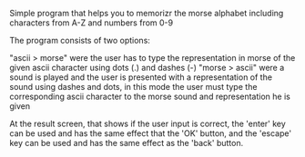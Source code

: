 Simple program that helps you to memorizr the morse alphabet including characters from A-Z and numbers from 0-9

The program consists of two options:

"ascii > morse" were the user has to type the representation in morse of the given ascii character using dots (.) and dashes (-)
"morse > ascii" were a sound is played and the user is presented with a representation of the sound using dashes and dots, in this mode the user must type the corresponding ascii character to the morse sound and representation he is given

At the result screen, that shows if the user input is correct, the 'enter' key can be used and has the same effect that the 'OK' button, and the 'escape' key can be used and has the same effect as the 'back' button.
